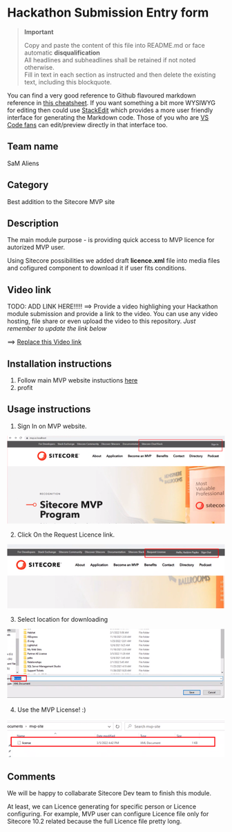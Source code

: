 # Hackathon Submission Entry form

> __Important__  
> 
> Copy and paste the content of this file into README.md or face automatic __disqualification__  
> All headlines and subheadlines shall be retained if not noted otherwise.  
> Fill in text in each section as instructed and then delete the existing text, including this blockquote.

You can find a very good reference to Github flavoured markdown reference in [this cheatsheet](https://github.com/adam-p/markdown-here/wiki/Markdown-Cheatsheet). If you want something a bit more WYSIWYG for editing then could use [StackEdit](https://stackedit.io/app) which provides a more user friendly interface for generating the Markdown code. Those of you who are [VS Code fans](https://code.visualstudio.com/docs/languages/markdown#_markdown-preview) can edit/preview directly in that interface too.

## Team name
SaM Aliens

## Category
Best addition to the Sitecore MVP site

## Description
The main module purpose - is providing quick access to MVP licence for autorized MVP user. 

Using Sitecore possibilities we added draft **licence.xml** file into media files and cofigured component to download it if user fits conditions. 

## Video link

TODO: ADD LINK HERE!!!!!
⟹ Provide a video highlighing your Hackathon module submission and provide a link to the video. You can use any video hosting, file share or even upload the video to this repository. _Just remember to update the link below_

⟹ [Replace this Video link](#video-link)


## Installation instructions

1. Follow main MVP website instuctions [here](https://github.com/Sitecore/MVP-Site/blob/main/README.md)
2. profit

## Usage instructions

1. Sign In on MVP website. 

![Sign In](docs/images/anonymus-home.png?raw=true "Sign In")

2. Click On the Request Licence link. 

![Request Licence](docs/images/signed-in.png?raw=true "Request Licence")

3. Select location for downloading

![Request Licence](docs/images/location-picker.png?raw=true "Request Licence")

4. Use the MVP License! :) 

![Ready-for-use Licence](docs/images/license.png?raw=true "Ready-for-use Licence")


## Comments
We will be happy to collabarate Sitecore Dev team to finish this module. 

At least, we can Licence generating for specific person or Licence configuring. For example, MVP user can configure Licence file only for Sitecore 10.2 related because the full Licence file pretty long.   

